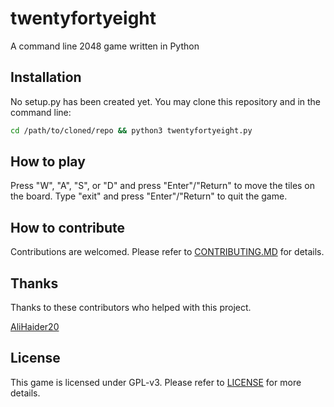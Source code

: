 # twentyfortyeight
A command line 2048 game written in Python

## Installation
No setup.py has been created yet. You may clone this repository and in the command line:
```bash
cd /path/to/cloned/repo && python3 twentyfortyeight.py
```

## How to play
Press "W", "A", "S", or "D" and press "Enter"/"Return" to move the tiles on the board. Type "exit" and press "Enter"/"Return" to quit the game.

## How to contribute
Contributions are welcomed. Please refer to [CONTRIBUTING.MD](https://github.com/Badboy-16/twentyfortyeight/blob/main/CONTRIBUTING.md) for details.

## Thanks
Thanks to these contributors who helped with this project.

[AliHaider20](https://github.com/AliHaider20)

## License
This game is licensed under GPL-v3. Please refer to [LICENSE](https://github.com/Badboy-16/twentyfortyeight/blob/main/LICENSE) for more details.
